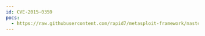 ```yaml
---
id: CVE-2015-0359
pocs:
  - https://raw.githubusercontent.com/rapid7/metasploit-framework/master/modules/exploits/windows/browser/adobe_flash_domain_memory_uaf.rb
---
```

